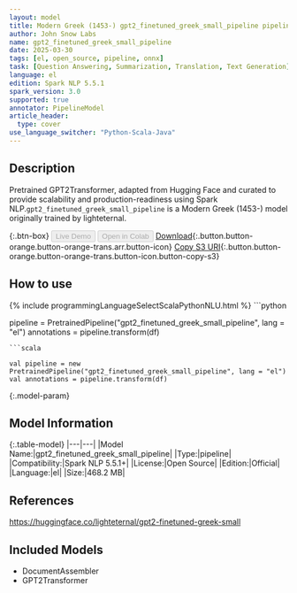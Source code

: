 ```yaml
---
layout: model
title: Modern Greek (1453-) gpt2_finetuned_greek_small_pipeline pipeline GPT2Transformer from lighteternal
author: John Snow Labs
name: gpt2_finetuned_greek_small_pipeline
date: 2025-03-30
tags: [el, open_source, pipeline, onnx]
task: [Question Answering, Summarization, Translation, Text Generation]
language: el
edition: Spark NLP 5.5.1
spark_version: 3.0
supported: true
annotator: PipelineModel
article_header:
  type: cover
use_language_switcher: "Python-Scala-Java"
---
```


## Description

Pretrained GPT2Transformer, adapted from Hugging Face and curated to provide scalability and production-readiness using Spark NLP.`gpt2_finetuned_greek_small_pipeline` is a Modern Greek (1453-) model originally trained by lighteternal.

{:.btn-box}
<button class="button button-orange" disabled>Live Demo</button>
<button class="button button-orange" disabled>Open in Colab</button>
[Download](https://s3.amazonaws.com/auxdata.johnsnowlabs.com/public/models/gpt2_finetuned_greek_small_pipeline_el_5.5.1_3.0_1743355364984.zip){:.button.button-orange.button-orange-trans.arr.button-icon}
[Copy S3 URI](s3://auxdata.johnsnowlabs.com/public/models/gpt2_finetuned_greek_small_pipeline_el_5.5.1_3.0_1743355364984.zip){:.button.button-orange.button-orange-trans.button-icon.button-copy-s3}

## How to use



<div class="tabs-box" markdown="1">
{% include programmingLanguageSelectScalaPythonNLU.html %}
```python

pipeline = PretrainedPipeline("gpt2_finetuned_greek_small_pipeline", lang = "el")
annotations =  pipeline.transform(df)   

```
```scala

val pipeline = new PretrainedPipeline("gpt2_finetuned_greek_small_pipeline", lang = "el")
val annotations = pipeline.transform(df)

```
</div>

{:.model-param}
## Model Information

{:.table-model}
|---|---|
|Model Name:|gpt2_finetuned_greek_small_pipeline|
|Type:|pipeline|
|Compatibility:|Spark NLP 5.5.1+|
|License:|Open Source|
|Edition:|Official|
|Language:|el|
|Size:|468.2 MB|

## References

https://huggingface.co/lighteternal/gpt2-finetuned-greek-small

## Included Models

- DocumentAssembler
- GPT2Transformer